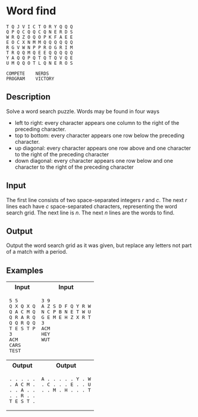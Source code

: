 # Word find

```
T Q J V I C T O R Y Q Q Q
Q P Q C Q Q C Q N E R D S
W R Q Z O Q O P K F A E E
E O C X N M M Q Q Q Q Q Q
R G V W N P P R O G R I M
T R Q Q M Q E E Q Q Q Q Q
Y A Q Q P Q T Q T Q V Q E
U M Q Q O T L Q N E R O S

COMPETE    NERDS
PROGRAM    VICTORY
```

## Description

Solve a word search puzzle. Words may be found in four ways
* left to right: every character appears one column to the right of the preceding character.
* top to bottom: every character appears one row below the preceding character.
* up diagonal: every character appears one row above and one character to the right of the preceding character
* down diagonal: every character appears one row below and one character to the right of the preceding character

## Input

The first line consists of two space-separated integers *r* and *c*.
The next *r* lines each have *c* space-separated characters, representing the word search grid.
The next line is *n*.
The next *n* lines are the words to find.

## Output

Output the word search grid as it was given, but replace any letters not part of a match with a period.

## Examples

<table>
    <tr>
        <th>Input</th>
        <th>Input</th>
    </tr>
    <tr>
        <td valign="top">
<pre>5 5
Q X Q X Q
Q A C M Q
Q R A R Q
Q Q R Q Q
T E S T P
3
ACM
CARS
TEST</pre>
        </td>
        <td valign="top">
<pre>3 9
A Z S D F Q Y R W
N C P B N E T W U
G E M E H Z X R T
3
ACM
HEY
WUT</pre>
        </td>
    </tr>
    <tr>
        <th>Output</th>
        <th>Output</th>
    </tr>
    <tr>
        <td valign="top">
<pre>. . . . .
. A C M .
. . A . .
. . R . .
T E S T .</pre>
        </td>
        <td valign="top">
<pre>A . . . . . Y . W
. C . . . E . . U
. . M . H . . . T</pre>
        </td>
    </tr>
</table>
